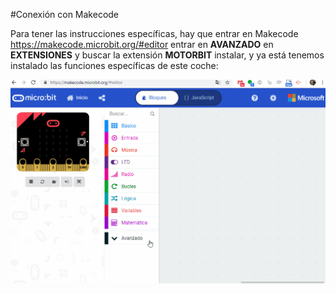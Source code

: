 #Conexión con Makecode

Para tener las instrucciones específicas, hay que entrar en Makecode https://makecode.microbit.org/#editor entrar en **AVANZADO** en **EXTENSIONES** y buscar la extensión **MOTORBIT** instalar, y ya está tenemos instalado las funciones específicas de este coche:

![](/assets/motorbit.gif)